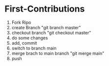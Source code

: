 # First-Contributions

1. Fork Ripo
1. create Branch "git branch master"
1. checkout branch "git checkout master"
1. do some changes 
1. add, commit
1. switch to branch main
1. merge brach to main branch "git merge main"
1. push